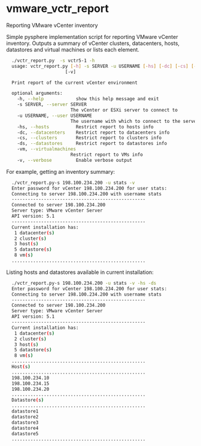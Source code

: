 vmware_vctr_report
==================

Reporting VMware vCenter inventory

Simple pysphere implementation script for reporting VMware vCenter inventory. Outputs a summary
of vCenter clusters, datacenters, hosts, datastores and virtual machines or lists each element.

``` bash
  ./vctr_report.py  -s vctr5-1 -h
  usage: vctr_report.py [-h] -s SERVER -u USERNAME [-hs] [-dc] [-cs] [-ds] [-vm]
                      [-v]

  Print report of the current vCenter environment

  optional arguments:
    -h, --help            show this help message and exit
    -s SERVER, --server SERVER
                        The vCenter or ESXi server to connect to
    -u USERNAME, --user USERNAME
                        The username with which to connect to the server
    -hs, --hosts          Restrict report to hosts info
    -dc, --datacenters    Restrict report to datacenters info
    -cs, --clusters       Restrict report to clusters info
    -ds, --datastores     Restrict report to datastores info
    -vm, --virtualmachines
                        Restrict report to VMs info
    -v, --verbose         Enable verbose output
```    

For example, getting an inventory summary:

``` bash
  ./vctr_report.py-s 198.100.234.200 -u stats -v 
  Enter password for vCenter 198.100.234.200 for user stats: 
  Connecting to server 198.100.234.200 with username stats
  --------------------------------------------------
  Connected to server 198.100.234.200
  Server type: VMware vCenter Server
  API version: 5.1
  --------------------------------------------------
  Current installation has:
   1 datacenter(s)
   2 cluster(s)
   3 host(s)
   5 datastore(s)
   8 vm(s)
  ..................................................
``` 
Listing hosts and datastores available in current installation:

``` bash
  ./vctr_report.py-s 198.100.234.200 -u stats -v -hs -ds
  Enter password for vCenter 198.100.234.200 for user stats: 
  Connecting to server 198.100.234.200 with username stats
  --------------------------------------------------
  Connected to server 198.100.234.200
  Server type: VMware vCenter Server
  API version: 5.1
  --------------------------------------------------
  Current installation has:
   1 datacenter(s)
   2 cluster(s)
   3 host(s)
   5 datastore(s)
   8 vm(s)
  ..................................................
  Host(s)
  ..................................................
  198.100.234.10
  198.100.234.15
  198.100.234.20
  ..................................................
  Datastore(s)
  ..................................................
  datastore1
  datastore2
  datastore3
  datastore4
  datastore5
  ..................................................
```
